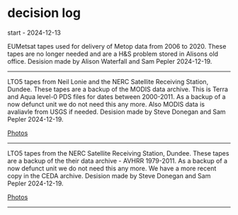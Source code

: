 # decision log

start - 2024-12-13


EUMetsat tapes used for delivery of Metop data from 2006 to 2020. These tapes are no longer needed and are a H&S problem stored in Alisons old office.
Desision made by Alison Waterfall and Sam Pepler 2024-12-19. 

----

LTO5 tapes from Neil Lonie and the NERC Satellite Receiving Station, Dundee. These tapes are a backup of the MODIS data archive. 
This is Terra and Aqua level-0 PDS files for dates between 2000-2011. As a backup of a now defunct unit we do not need this any more. 
Also MODIS data is avaliavle from USGS if needed.  Desision made by Steve Donegan and Sam Pepler 2024-12-19.

[Photos](20241219_dundee_modis)

---


LTO5 tapes from the NERC Satellite Receiving Station, Dundee. These tapes are a backup of the their data archive - AVHRR 1979-2011. As a backup of a now defunct unit we do not need this any more. 
We have a more recent copy in the CEDA archive. Desision made by Steve Donegan and Sam Pepler 2024-12-19.

[Photos](20241219_dundee_avhrr)

---